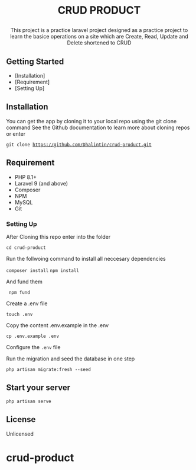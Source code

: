 # <p align="center">CRUD PRODUCT</p>

<p align="center">This project is a practice laravel project designed as a practice project to learn the basice operations on a site which are Create, Read, Update and Delete shortened to CRUD
</p>

## Getting Started

- [Installation]
- [Requirement]
- [Setting Up]

## Installation

You can get the app by cloning it to your local repo using the git clone command
See the Github documentation to learn more about cloning repos or enter

<code>git clone https://github.com/Dhalintin/crud-product.git</code>

## Requirement

- PHP 8.1+
- Laravel 9 (and above)
- Composer
- NPM
- MySQL
- Git

### Setting Up

After Cloning this repo enter into the folder

<code>cd crud-product</code>

Run the follwoing command to install all neccesary dependencies

<code>composer install</code>
<code>npm install</code>

And fund them

<code> npm fund</code>

Create a .env file

<code>touch .env</code>

Copy the content .env.example in the .env

<code>cp .env.example .env</code>

Configure the <code>.env</code> file

Run the migration and seed the database in one step

<code>php artisan migrate:fresh --seed</code>

## Start your server

<code>php artisan serve</code>

## License

Unlicensed

# crud-product
